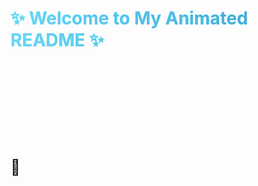 <!DOCTYPE html>
<html lang="en">
<head>
  <meta charset="UTF-8" />
  <meta name="viewport" content="width=device-width, initial-scale=1.0" />
  <title>Animated README Preview</title>
  <style>
    @keyframes fadeIn {
      from {opacity: 0; transform: translateY(10px);}
      to {opacity: 1; transform: translateY(0);}
    }
    @keyframes float {
      0%,100% {transform: translateY(0);}
      50% {transform: translateY(-4px);}
    }
    @keyframes glow {
      0%,100% {filter: drop-shadow(0 0 0px #00ffe0);}
      50% {filter: drop-shadow(0 0 8px #00ffe0);}
    }
    @keyframes pulse {
      0%,100% {opacity: 1;}
      50% {opacity: 0.6;}
    }
    @keyframes gradientShift {
      0% {background-position: 0% 50%;}
      50% {background-position: 100% 50%;}
      100% {background-position: 0% 50%;}
    }

    body {
      margin: 0;
      padding: 0;
      height: 100vh;
      display: flex;
      flex-direction: column;
      justify-content: center;
      align-items: center;
      animation: fadeIn 1.2s ease-in-out;
      background: radial-gradient(circle at top, #0a0a0a, #000);
      color: #e0e0e0;
      font-family: "Poppins", sans-serif;
      text-align: center;
      overflow: hidden;
    }

    h1, h2, h3 {
      animation: fadeIn 1.4s ease-in-out, glow 4s infinite ease-in-out;
      background: linear-gradient(90deg, #6dd5fa, #2980b9, #6dd5fa);
      background-size: 300% 300%;
      -webkit-background-clip: text;
      color: transparent;
      animation: gradientShift 6s infinite ease-in-out, glow 4s infinite ease-in-out;
    }

    p, a, li {
      animation: fadeIn 1.4s ease-in-out;
    }

    a {
      color: #6dd5fa;
      text-decoration: none;
      transition: 0.3s;
    }

    a:hover {
      color: #00ffe0;
      text-shadow: 0 0 8px #00ffe0;
    }

    .badge {
      animation: float 3s infinite ease-in-out;
      display:inline-block;
      margin:3px;
      background: rgba(255,255,255,0.1);
      padding: 8px 16px;
      border-radius: 8px;
    }

    .emoji {
      animation: pulse 2s infinite ease-in-out;
      font-size: 1.5rem;
    }
  </style>
</head>
<body>
  <h1>✨ Welcome to My Animated README ✨</h1>
  <h3 class="badge">💻 MBI DARK</h3>
  <p>This is how your animated README would look if GitHub allowed CSS animations.</p>
  <p>Check out my projects → <a href="https://github.com/yourusername">GitHub Profile</a></p>
  <p class="emoji">🚀</p>
</body>
</html>

